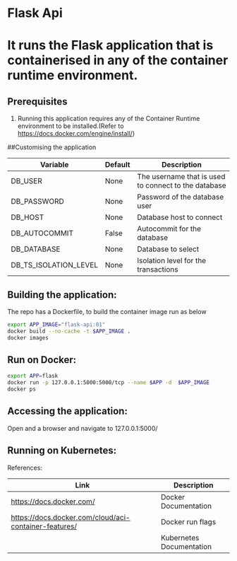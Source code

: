 # Flask Api

# It runs the Flask application that is containerised in any of the container runtime environment.

## Prerequisites

1. Running this application requires any of the Container Runtime environment to be installed.(Refer to https://docs.docker.com/engine/install/)


##Customising the application

| Variable      | Default | Description |
| ----------- | ----------- | ----------- |
| DB_USER      | None       | The username that is used to connect to the database |
| DB_PASSWORD   | None        | Password of the database user |
| DB_HOST   | None | Database host to connect |
| DB_AUTOCOMMIT | False | Autocommit for the database |
| DB_DATABASE | None | Database to select |
| DB_TS_ISOLATION_LEVEL | None | Isolation level for the transactions |

## Building the application:

The repo has a Dockerfile, to build the container image run as below

```bash
export APP_IMAGE="flask-api:01"
docker build --no-cache -t $APP_IMAGE .
docker images

```

## Run on Docker:

```bash
export APP=flask
docker run -p 127.0.0.1:5000:5000/tcp --name $APP -d  $APP_IMAGE
docker ps
```

## Accessing the application:

Open and a browser and navigate to 127.0.0.1:5000/

## Running on Kubernetes:


References:

| Link    | Description |
| ----------- | ----------- |
| https://docs.docker.com/ | Docker Documentation |
| https://docs.docker.com/cloud/aci-container-features/ | Docker run flags |
|| Kubernetes Documentation |